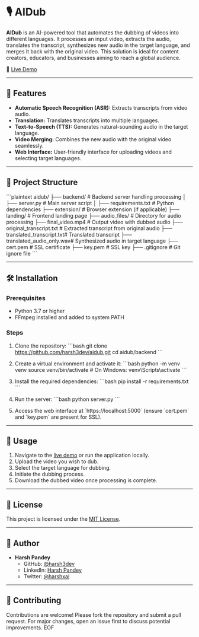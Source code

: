 # 🎙️ AIDub

**AIDub** is an AI-powered tool that automates the dubbing of videos into different languages. It processes an input video, extracts the audio, translates the transcript, synthesizes new audio in the target language, and merges it back with the original video. This solution is ideal for content creators, educators, and businesses aiming to reach a global audience.

🔗 [Live Demo](https://aidub.vercel.app)

---

## 🚀 Features

- **Automatic Speech Recognition (ASR):** Extracts transcripts from video audio.
- **Translation:** Translates transcripts into multiple languages.
- **Text-to-Speech (TTS):** Generates natural-sounding audio in the target language.
- **Video Merging:** Combines the new audio with the original video seamlessly.
- **Web Interface:** User-friendly interface for uploading videos and selecting target languages.

---

## 📁 Project Structure

\`\`\`plaintext
aidub/
├── backend/                 # Backend server handling processing
│   ├── server.py            # Main server script
│   ├── requirements.txt     # Python dependencies
├── extension/               # Browser extension (if applicable)
├── landing/                 # Frontend landing page
├── audio_files/             # Directory for audio processing
├── final_video.mp4          # Output video with dubbed audio
├── original_transcript.txt  # Extracted transcript from original audio
├── translated_transcript.txt# Translated transcript
├── translated_audio_only.wav# Synthesized audio in target language
├── cert.pem                 # SSL certificate
├── key.pem                  # SSL key
├── .gitignore               # Git ignore file
\`\`\`

---

## 🛠️ Installation

### Prerequisites

- Python 3.7 or higher
- FFmpeg installed and added to system PATH

### Steps

1. Clone the repository:
   \`\`\`bash
   git clone https://github.com/harsh3dev/aidub.git
   cd aidub/backend
   \`\`\`

2. Create a virtual environment and activate it:
   \`\`\`bash
   python -m venv venv
   source venv/bin/activate  # On Windows: venv\Scripts\activate
   \`\`\`

3. Install the required dependencies:
   \`\`\`bash
   pip install -r requirements.txt
   \`\`\`

4. Run the server:
   \`\`\`bash
   python server.py
   \`\`\`

5. Access the web interface at \`https://localhost:5000\` (ensure \`cert.pem\` and \`key.pem\` are present for SSL).

---

## 🧪 Usage

1. Navigate to the [live demo](https://aidub.vercel.app) or run the application locally.
2. Upload the video you wish to dub.
3. Select the target language for dubbing.
4. Initiate the dubbing process.
5. Download the dubbed video once processing is complete.

---

## 📄 License

This project is licensed under the [MIT License](LICENSE).

---

## 👤 Author

- **Harsh Pandey**
  - GitHub: [@harsh3dev](https://github.com/harsh3dev)
  - LinkedIn: [Harsh Pandey](https://www.linkedin.com/in/harsh3dev/)
  - Twitter: [@harshxai](https://twitter.com/harshxai)

---

## 🤝 Contributing

Contributions are welcome! Please fork the repository and submit a pull request. For major changes, open an issue first to discuss potential improvements.
EOF
